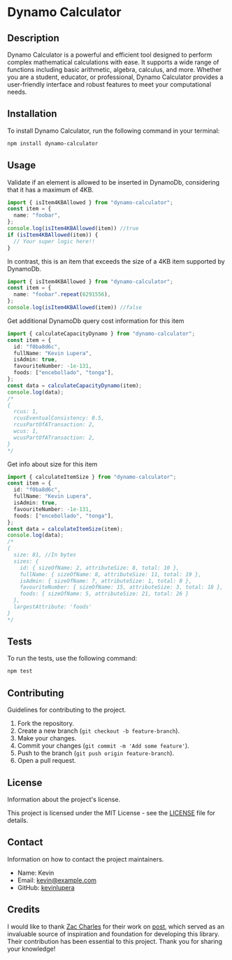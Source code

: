 # Dynamo Calculator

## Description

Dynamo Calculator is a powerful and efficient tool designed to perform complex mathematical calculations with ease. It supports a wide range of functions including basic arithmetic, algebra, calculus, and more. Whether you are a student, educator, or professional, Dynamo Calculator provides a user-friendly interface and robust features to meet your computational needs.

## Installation

To install Dynamo Calculator, run the following command in your terminal:

```bash
npm install dynamo-calculator
```

## Usage

Validate if an element is allowed to be inserted in DynamoDb, considering that it has a maximum of 4KB.

```typescript
import { isItem4KBAllowed } from "dynamo-calculator";
const item = {
  name: "foobar",
};
console.log(isItem4KBAllowed(item)) //true
if (isItem4KBAllowed(item)) {
  // Your super logic here!!
}
```

In contrast, this is an item that exceeds the size of a 4KB item supported by DynamoDb.

```typescript
import { isItem4KBAllowed } from "dynamo-calculator";
const item = {
  name: "foobar".repeat(6291556),
};
console.log(isItem4KBAllowed(item)) //false
```

Get additional DynamoDb query cost information for this item

```typescript
import { calculateCapacityDynamo } from "dynamo-calculator";
const item = {
  id: "f0ba8d6c",
  fullName: "Kevin Lupera",
  isAdmin: true,
  favouriteNumber: -1e-131,
  foods: ["encebollado", "tonga"],
};
const data = calculateCapacityDynamo(item);
console.log(data);
/*
{
  rcus: 1, 
  rcusEventualConsistency: 0.5,
  rcusPartOfATransaction: 2,
  wcus: 1,
  wcusPartOfATransaction: 2,
}
*/
```

Get info about size for this item

```typescript
import { calculateItemSize } from "dynamo-calculator";
const item = {
  id: "f0ba8d6c",
  fullName: "Kevin Lupera",
  isAdmin: true,
  favouriteNumber: -1e-131,
  foods: ["encebollado", "tonga"],
};
const data = calculateItemSize(item);
console.log(data);
/*
{
  size: 81, //In bytes
  sizes: {
    id: { sizeOfName: 2, attributeSize: 8, total: 10 },
    fullName: { sizeOfName: 8, attributeSize: 11, total: 19 },
    isAdmin: { sizeOfName: 7, attributeSize: 1, total: 8 },
    favouriteNumber: { sizeOfName: 15, attributeSize: 3, total: 18 },
    foods: { sizeOfName: 5, attributeSize: 21, total: 26 }
  },
  largestAttribute: 'foods'
}
*/
```

## Tests

To run the tests, use the following command:

```bash
npm test
```

## Contributing

Guidelines for contributing to the project.

1. Fork the repository.
2. Create a new branch (`git checkout -b feature-branch`).
3. Make your changes.
4. Commit your changes (`git commit -m 'Add some feature'`).
5. Push to the branch (`git push origin feature-branch`).
6. Open a pull request.

## License

Information about the project's license.

This project is licensed under the MIT License - see the [LICENSE](LICENSE) file for details.

## Contact

Information on how to contact the project maintainers.

- Name: Kevin
- Email: kevin@example.com
- GitHub: [kevinlupera](https://github.com/kevinlupera)

## Credits

I would like to thank [Zac Charles](https://zaccharles.medium.com/) for their work on [post](https://zaccharles.medium.com/calculating-a-dynamodb-items-size-and-consumed-capacity-d1728942eb7c), which served as an invaluable source of inspiration and foundation for developing this library. Their contribution has been essential to this project. Thank you for sharing your knowledge!
